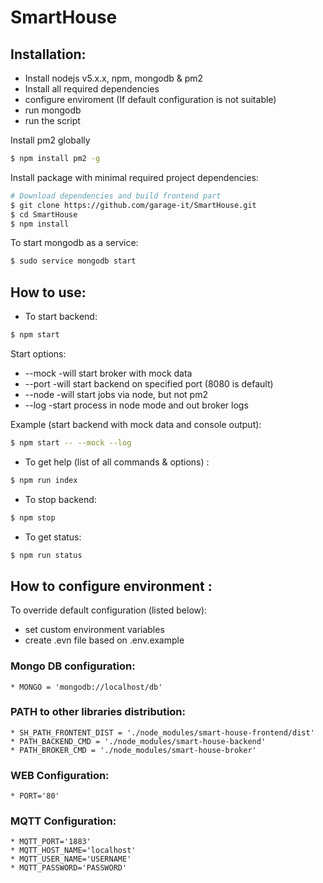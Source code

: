# SmartHouse

## Installation:
* Install nodejs v5.x.x, npm, mongodb & pm2
* Install all required dependencies
* configure enviroment (If default configuration is not suitable)
* run mongodb
* run the script

Install pm2 globally
```sh
$ npm install pm2 -g
```

Install package with minimal required project dependencies:
```sh
# Download dependencies and build frontend part
$ git clone https://github.com/garage-it/SmartHouse.git
$ cd SmartHouse
$ npm install
```

To start mongodb as a service:
```sh
$ sudo service mongodb start
```

## How to use:
- To start backend:
```sh
$ npm start
```

Start options:
-    --mock -will start broker with mock data
-    --port <n> -will start backend on specified port (8080 is default)
-    --node -will start jobs via node, but not pm2
-    --log -start process in node mode and out broker logs

Example (start backend with mock data and console output):
```sh
$ npm start -- --mock --log
```

- To get help (list of all commands & options) :
```sh
$ npm run index
```

- To stop backend:
```sh
$ npm stop
```

- To get status:
```sh
$ npm run status
```

## How to configure environment :
To override default configuration (listed below):
- set custom environment variables
- create .evn file based on .env.example

### Mongo DB configuration:
    * MONGO = 'mongodb://localhost/db'    

### PATH to other libraries distribution:
    * SH_PATH_FRONTENT_DIST = './node_modules/smart-house-frontend/dist'
    * PATH_BACKEND_CMD = './node_modules/smart-house-backend'
    * PATH_BROKER_CMD = './node_modules/smart-house-broker'

### WEB Configuration:
    * PORT='80'

### MQTT Configuration:
    * MQTT_PORT='1883'
    * MQTT_HOST_NAME='localhost'
    * MQTT_USER_NAME='USERNAME'
    * MQTT_PASSWORD='PASSWORD'
